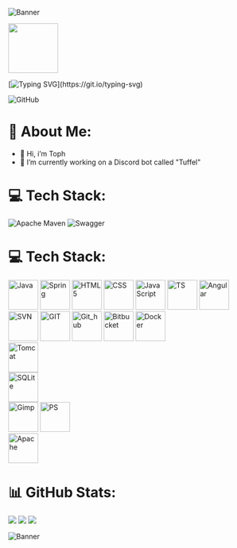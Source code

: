 ![Banner](https://raw.githubusercontent.com/Tophhhhh/Sources/1d815c3896a421fed785394eccdd65fc3cb0a43f/Banner/Banner_960x100.svg?token=AXCA7GFSLC7KZL4KCERQPFLFBSVUU)

<img src="https://media4.giphy.com/media/v1.Y2lkPTc5MGI3NjExbWUzdWZ4ZWJ5Y3RybXp4c294cjd4NW55czB3OWNqdzc3bWYyYzNvdyZlcD12MV9pbnRlcm5hbF9naWZfYnlfaWQmY3Q9Zw/r49zgiCebaE0yd6UNn/giphy.gif" height="100em" width="100em"/>

[![Typing SVG](https://readme-typing-svg.demolab.com?font=Fira+Code&pause=1000&width=435&lines=Welcome!)](https://git.io/typing-svg)

![GitHub](https://img.shields.io/badge/Tophhhh-gray?logo=github)

# 💫 About Me:
- 👋 Hi, i’m Toph
- 🔭 I’m currently working on a Discord bot called "Tuffel"

# 💻 Tech Stack:
![Apache Maven](https://img.shields.io/badge/Apache%20Maven-C71A36?style=flat&logo=Apache%20Maven&logoColor=white) 
![Swagger](https://img.shields.io/badge/-Swagger-%23Clojure?style=flat&logo=swagger&logoColor=white)

# 💻 Tech Stack:
<div>
  <img src="https://cdn.jsdelivr.net/gh/devicons/devicon/icons/java/java-original.svg" height="60em" width="60em" alt="Java"/>
  <img src="https://cdn.jsdelivr.net/gh/devicons/devicon/icons/spring/spring-original.svg" height="60em" width="60em" alt="Spring"/>
  <img src="https://cdn.jsdelivr.net/gh/devicons/devicon/icons/html5/html5-original.svg" height="60em" width="60em" alt="HTML5"/>
  <img src="https://cdn.jsdelivr.net/gh/devicons/devicon/icons/css3/css3-original.svg" height="60em" width="60em" alt="CSS"/>
  <img src="https://cdn.jsdelivr.net/gh/devicons/devicon/icons/javascript/javascript-plain.svg" height="60em" width="60em" alt="JavaScript"/>
  <img src="https://cdn.jsdelivr.net/gh/devicons/devicon/icons/typescript/typescript-original.svg" height="60em" width="60em" alt="TS"/>
  <img src="https://cdn.jsdelivr.net/gh/devicons/devicon/icons/angularjs/angularjs-original.svg" height="60em" width="60em" alt="Angular"/>
</div>
<div>
  <img src="https://cdn.jsdelivr.net/gh/devicons/devicon/icons/subversion/subversion-original.svg" height="60em" width="60em" alt="SVN"/>
  <img src="https://cdn.jsdelivr.net/gh/devicons/devicon/icons/git/git-original.svg" height="60em" width="60em" alt="GIT"/>
  <img src="https://cdn.jsdelivr.net/gh/devicons/devicon/icons/github/github-original.svg" height="60em" width="60em" alt="Git_hub"/>
  <img src="https://cdn.jsdelivr.net/gh/devicons/devicon/icons/bitbucket/bitbucket-original.svg" height="60em" width="60em" alt="Bitbucket"/>
  <img src="https://cdn.jsdelivr.net/gh/devicons/devicon/icons/docker/docker-original.svg" height="60em" width="60em" alt="Docker"/>
</div>
<div>
   <img src="https://cdn.jsdelivr.net/gh/devicons/devicon/icons/tomcat/tomcat-original.svg" height="60em" width="60em" alt="Tomcat"/>
</div>
<div>
  <img src="https://cdn.jsdelivr.net/gh/devicons/devicon/icons/sqlite/sqlite-original.svg" height="60em" width="60em" alt="SQLite"/>
</div>
<div>
  <img src="https://cdn.jsdelivr.net/gh/devicons/devicon/icons/gimp/gimp-original.svg" height="60em" width="60em" alt="Gimp"/>
  <img src="https://cdn.jsdelivr.net/gh/devicons/devicon/icons/photoshop/photoshop-line.svg" height="60em" width="60em" alt="PS"/>
</div>
<div>
  <img src="https://cdn.jsdelivr.net/gh/devicons/devicon/icons/apache/apache-original-wordmark.svg" height="60em" width="60em" alt="Apache"/>
</div>

# 📊 GitHub Stats:
<img src="https://github-readme-stats.vercel.app/api?username=tophhhhh&theme=blueberry&hide_border=false&include_all_commits=true&count_private=true"/>
<img src="https://github-readme-stats.vercel.app/api/top-langs/?username=tophhhhh&theme=blueberry&hide_border=false&include_all_commits=true&count_private=true&layout=compact"/>
<img src="https://github-readme-streak-stats.herokuapp.com/?user=tophhhhh&theme=blueberry&hide_border=false"/>

![Banner](https://raw.githubusercontent.com/Tophhhhh/Sources/1d815c3896a421fed785394eccdd65fc3cb0a43f/Banner/Banner_960x100.svg?token=AXCA7GFSLC7KZL4KCERQPFLFBSVUU)

<!-- Proudly created with GPRM ( https://gprm.itsvg.in ) -->
